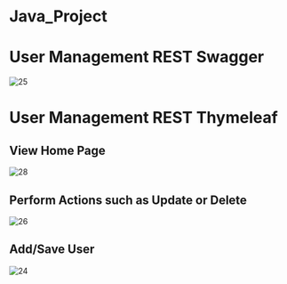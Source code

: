 # Java_Project

# User Management REST Swagger
![25](https://user-images.githubusercontent.com/55325635/225107093-a2880fd9-0ebd-4424-b33d-f86450c43e4d.jpeg)


# User Management REST Thymeleaf

## View Home Page
![28](https://user-images.githubusercontent.com/55325635/225107111-eea39c04-ec5b-4d99-a39a-67fe98803611.jpeg)

## Perform Actions such as Update or Delete
![26](https://user-images.githubusercontent.com/55325635/225107101-f422f719-0c33-4beb-ae1b-d7b1908607f6.jpeg)

## Add/Save User
![24](https://user-images.githubusercontent.com/55325635/225107114-beed0eb8-9bfe-4216-ba5a-994038865e16.jpeg)




